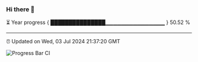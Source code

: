 ### Hi there 👋

⏳ Year progress { ███████████████▁▁▁▁▁▁▁▁▁▁▁▁▁▁▁ } 50.52 %

---

⏰ Updated on Wed, 03 Jul 2024 21:37:20 GMT

![Progress Bar CI](https://github.com/IshwaranRudhara/GIT-ACTION/workflows/Progress%20Bar%20CI/badge.svg)

